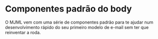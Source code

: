 # Componentes padrão do body

O MJML vem com uma série de componentes padrão para te ajudar num desenvolvimento rápido do seu primeiro modelo de e-mail sem ter que reinventar a roda.